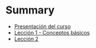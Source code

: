 # Summary

* [Presentación del curso](README.md)
* [Lección 1 - Conceptos básicos](chapter1.md)
* [Lección 2](chapter2.md)

